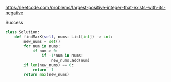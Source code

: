 https://leetcode.com/problems/largest-positive-integer-that-exists-with-its-negative


Success


```python
class Solution:
    def findMaxK(self, nums: List[int]) -> int:
        new_nums = set()
        for num in nums:
            if num > 0:
                if -1*num in nums:
                    new_nums.add(num)
        if len(new_nums) == 0:
            return -1
        return max(new_nums)
```

